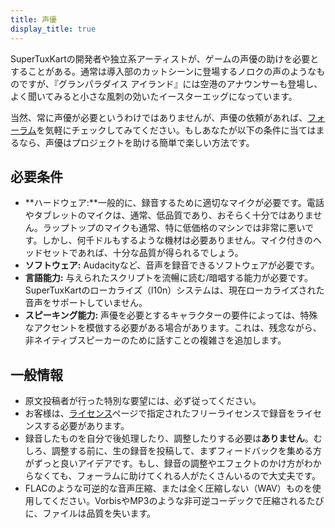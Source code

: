 ```yaml
---
title: 声優
display_title: true
---
```

SuperTuxKartの開発者や独立系アーティストが、ゲームの声優の助けを必要とすることがある。通常は導入部のカットシーンに登場するノロクの声のようなものですが、『グランパラダイス アイランド』には空港のアナウンサーも登場し、よく聞いてみると小さな風刺の効いたイースターエッグになっています。

当然、常に声優が必要というわけではありませんが、声優の依頼があれば、[フォーラム](https://forum.freegamedev.net/viewforum.php?f=16)を気軽にチェックしてみてください。もしあなたが以下の条件に当てはまるなら、声優はプロジェクトを助ける簡単で楽しい方法です。

## 必要条件

* **ハードウェア:**一般的に、録音するために適切なマイクが必要です。電話やタブレットのマイクは、通常、低品質であり、おそらく十分ではありません。ラップトップのマイクも通常、特に低価格のマシンでは非常に悪いです。しかし、何千ドルもするような機材は必要ありません。マイク付きのヘッドセットであれば、十分な品質が得られるでしょう。
* **ソフトウェア:** Audacityなど、音声を録音できるソフトウェアが必要です。
* **言語能力:** 与えられたスクリプトを流暢に読む/暗唱する能力が必要です。SuperTuxKartのローカライズ（l10n）システムは、現在ローカライズされた音声をサポートしていません。
* **スピーキング能力:** 声優を必要とするキャラクターの要件によっては、特殊なアクセントを模倣する必要がある場合があります。これは、残念ながら、非ネイティブスピーカーのために話すことの複雑さを追加します。

## 一般情報

* 原文投稿者が行った特別な要望には、必ず従ってください。
* お客様は、[ライセンス](Licensing)ページで指定されたフリーライセンスで録音をライセンスする必要があります。
* 録音したものを自分で後処理したり、調整したりする必要は**ありません**。むしろ、調整する前に、生の録音を投稿して、まずフィードバックを集める方がずっと良いアイデアです。もし、録音の調整やエフェクトのかけ方がわからなくても、フォーラムに助けてくれる人がたくさんいるので大丈夫です。
* FLACのような可逆的な音声圧縮、または全く圧縮しない（WAV）ものを使用してください。VorbisやMP3のような非可逆コーデックで圧縮されるたびに、ファイルは品質を失います。

